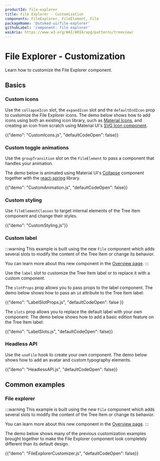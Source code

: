 ```yaml
---
productId: file-explorer
title: File Explorer - Customization
components: FileExplorer, FileElement, File
packageName: '@stoked-ui/file-explorer'
githubLabel: 'component: file explorer'
waiAria: https://www.w3.org/WAI/ARIA/apg/patterns/treeview/
---
```


# File Explorer - Customization

<p class="description">Learn how to customize the File Explorer component.</p>

## Basics

### Custom icons

Use the `collapseIcon` slot, the `expandIcon` slot and the `defaultEndIcon` prop to customize the File Explorer icons.
The demo below shows how to add icons using both an existing icon library, such as [Material Icons](/material-ui/material-icons/), and creating an icon from scratch using Material UI's [SVG Icon component](/material-ui/icons/#svgicon).

{{"demo": "CustomIcons.js", "defaultCodeOpen": false}}

### Custom toggle animations

Use the `groupTransition` slot on the `FileElement` to pass a component that handles your animation.

The demo below is animated using Material UI's [Collapse](/material-ui/transitions/#collapse) component together with the [react-spring](https://www.react-spring.dev/) library.

{{"demo": "CustomAnimation.js", "defaultCodeOpen": false}}

### Custom styling

Use `fileElementClasses` to target internal elements of the Tree Item component and change their styles.

{{"demo": "CustomStyling.js"}}

### Custom label

:::warning
This example is built using the new `File` component
which adds several slots to modify the content of the Tree Item or change its behavior.

You can learn more about this new component in the [Overview page](/x/react-file-explorer/#file-element-components).
:::

Use the `label` slot to customize the Tree Item label or to replace it with a custom component.

The `slotProps` prop allows you to pass props to the label component.
The demo below shows how to pass an `id` attribute to the Tree Item label:

{{"demo": "LabelSlotProps.js", "defaultCodeOpen": false }}

The `slots` prop allows you to replace the default label with your own component:
The demo below shows how to add a basic edition feature on the Tree Item label:

{{"demo": "LabelSlots.js", "defaultCodeOpen": false}}

### Headless API

Use the `useFile` hook to create your own component.
The demo below shows how to add an avatar and custom typography elements.

{{"demo": "HeadlessAPI.js", "defaultCodeOpen": false}}

## Common examples

### File explorer

:::warning
This example is built using the new `File` component
which adds several slots to modify the content of the Tree Item or change its behavior.

You can learn more about this new component in the [Overview page](/x/react-file-explorer/#file-element-components).
:::

The demo below shows many of the previous customization examples brought together to make the File Explorer component look completely different than its default design.

{{"demo": "FileExplorerCustomizer.js", "defaultCodeOpen": false}}
